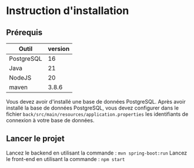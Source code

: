 
# Instruction d'installation
## Prérequis
|Outil|version|
|----|----|
|PostgreSQL|16|
|Java|21|
|NodeJS|20|
|maven|3.8.6|
Vous devez avoir d'installé une base de données PostgreSQL.
Après avoir installé la base de données PostgreSQL, vous devez configurer dans le fichier `back/src/main/resources/application.properties` les identifiants de connexion à votre base de données.

## Lancer le projet
Lancez le backend en utilisant la commande :
`mvn spring-boot:run`
Lancez le front-end en utilisant la commande :
`npm start`